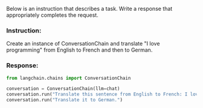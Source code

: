 Below is an instruction that describes a task. Write a response that appropriately completes the request.

### Instruction:
Create an instance of ConversationChain and translate "I love programming" from English to French and then to German.

### Response:
```python
from langchain.chains import ConversationChain 

conversation = ConversationChain(llm=chat)
conversation.run("Translate this sentence from English to French: I love programming.")
conversation.run("Translate it to German.")
```
